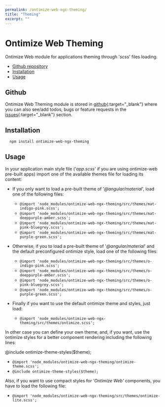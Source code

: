 ```yaml
---
permalink: /ontimize-web-ngx-theming/
title: "Theming"
excerpt: ""
---
```


# Ontimize Web Theming

Ontimize Web module for applications theming through '*scss*' files loading.

* [Github repository](#github)
* [Installation](#installation)
* [Usage](#usage)

## Github

Ontimize Web Theming module is stored in [github](https://github.com/OntimizeWeb/ontimize-web-ngx-theming){:target="_blank"} where you can also see/add todos, bugs or feature requests in the [issues](https://github.com/OntimizeWeb/ontimize-web-ngx-theming/issues){:target="_blank"} section.


## Installation

```bash
  npm install ontimize-web-ngx-theming
```

## Usage

In your application main style file ('*app.scss*' if you are using ontimize-web pre-built apps) import one of the available themes file for loading its content:

* If you only want to load a pre-built theme of '*@angular/material*', load one of the following files:

  * `@import 'node_modules/ontimize-web-ngx-theming/src/themes/mat-indigo-pink.scss';`
  * `@import 'node_modules/ontimize-web-ngx-theming/src/themes/mat-deeppurple-amber.scss';`
  * `@import 'node_modules/ontimize-web-ngx-theming/src/themes/mat-pink-bluegrey.scss';`
  * `@import 'node_modules/ontimize-web-ngx-theming/src/themes/mat-purple-green.scss';`

* Otherwise, if you to load a pre-built theme of '*@angular/material*' and the default preconfigured ontimize style, load one of the following files:

    * `@import 'node_modules/ontimize-web-ngx-theming/src/themes/o-indigo-pink.scss';`
    * `@import 'node_modules/ontimize-web-ngx-theming/src/themes/o-deeppurple-amber.scss';`
    * `@import 'node_modules/ontimize-web-ngx-theming/src/themes/o-pink-bluegrey.scss';`
    * `@import 'node_modules/ontimize-web-ngx-theming/src/themes/o-purple-green.scss';`

* Finally if you want to use the default ontimize theme and styles, just load:

    * `@import 'node_modules/ontimize-web-ngx-theming/src/themes/ontimize.scss';`

In other case you can define your own theme, and, if you want, use the ontimize styles for a better component rendering including the following lines:

@include ontimize-theme-styles($theme);
  * `@import 'node_modules/ontimize-web-ngx-theming/ontimize-theme.scss';`
  * `@include ontimize-theme-styles($theme);`


Also, if you want to use compact styles for *'Ontimize Web'* components, you have to load the following file:
  * `@import 'node_modules/ontimize-web-ngx-theming/src/themes/ontimize-lite.scss';`
